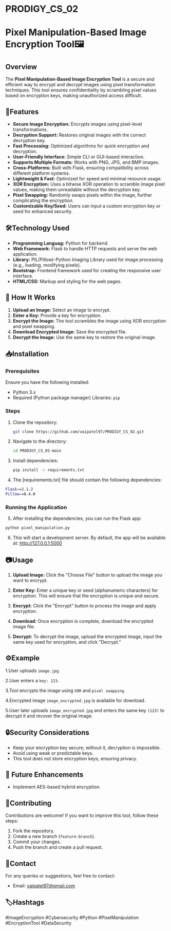 # PRODIGY_CS_02

# Pixel Manipulation-Based Image Encryption Tool🖼️

## Overview
The **Pixel Manipulation-Based Image Encryption Tool** is a secure and efficient way to encrypt and decrypt images using pixel transformation techniques. This tool ensures confidentiality by scrambling pixel values based on encryption keys, making unauthorized access difficult.

## 🚀Features  
- **Secure Image Encryption:** Encrypts images using pixel-level transformations.
- **Decryption Support:** Restores original images with the correct decryption key.
- **Fast Processing:** Optimized algorithms for quick encryption and decryption.
- **User-Friendly Interface:** Simple CLI or GUI-based interaction.
- **Supports Multiple Formats:** Works with PNG, JPG, and BMP images.
- **Cross-Platforms:** Built with Flask, ensuring compatibility across different platform systems.
- **Lightweight & Fast:** Optimized for speed and minimal resource usage.
- **XOR Encryption:** Uses a bitwise XOR operation to scramble image pixel values, making them unreadable without the decryption key.
- **Pixel Swapping:** Randomly swaps pixels within the image, further complicating the encryption.
- **Customizable Key/Seed:** Users can input a custom encryption key or seed for enhanced security.

## 🛠️Technology Used
- **Programming Languag:** Python for backend.
- **Web Framework:** Flask to handle HTTP requests and serve the web application.
- **Library:** PIL(Pillow)-Python Imaging Library used for image processing (e.g., loading, modifying pixels).
- **Bootstrap:** Frontend framework used for creating the responsive user interface.
- **HTML/CSS:** Markup and styling for the web pages.


## 🔐 How It Works
1. **Upload an Image:** Select an image to encrypt.
2. **Enter a Key:** Provide a key for encryption.
3. **Encrypt the Image:** The tool scrambles the image using XOR encryption and pixel swapping.
4. **Download Encrypted Image:** Save the encrypted file.
5. **Decrypt the Image:** Use the same key to restore the original image.

## 📥Installation
### Prerequisites
Ensure you have the following installed:
- Python 3.x
- Required (Python package manager) Libraries: `pip`

### Steps
1. Clone the repository:
   ```bash
   git clone https://github.com/vaipatel97/PRODIGY_CS_02.git
   ```
2. Navigate to the directory:
   ```bash
   cd PRODIGY_CS_02-main
   ```
3. Install dependencies:
   ```bash
   pip install -r requirements.txt
   ```
4. The [requirements.txt] file should contain the following dependencies:
``` bash
Flask==2.1.2
Pillow==8.4.0
```
### Running the Application
5. After installing the dependencies, you can run the Flask app:
```python
python pixel_manipulation.py
```
6. This will start a development server. By default, the app will be available at: http://127.0.0.1:5000


## 📷Usage

1. **Upload Image:** Click the "Choose File" button to upload the image you want to encrypt.

2. **Enter Key:** Enter a unique key or seed (alphanumeric characters) for encryption. This will ensure that the encryption is unique and secure.
   
3. **Encrypt:** Click the "Encrypt" button to process the image and apply encryption.
 
4. **Download:** Once encryption is complete, download the encrypted image file.
   
5. **Decrypt:** To decrypt the image, upload the encrypted image, input the same key used for encryption, and click "Decrypt."

## ⚙️Example

1.User uploads ```image.jpg```.

2.User enters a ```key: 123```.

3.Tool encrypts the image using ```XOR``` and ```pixel swapping```.

4.Encrypted image ```image_encrypted.jpg``` is available for download.

5.User later uploads ```image_encrypted.jpg``` and enters the same key ```(123)``` to decrypt it and recover the original image.

## 🔒Security Considerations
- Keep your encryption key secure; without it, decryption is impossible.
- Avoid using weak or predictable keys.
- This tool does not store encryption keys, ensuring privacy.

## 📍 Future Enhancements
- Implement AES-based hybrid encryption.

## 🤝Contributing
Contributions are welcome! If you want to improve this tool, follow these steps:
1. Fork the repository.
2. Create a new branch (`feature-branch`).
3. Commit your changes.
4. Push the branch and create a pull request.

## 💬Contact
For any queries or suggestions, feel free to contact:
- Email: vaipatel97@gmail.com

## 🏷️Hashtags
#ImageEncryption #Cybersecurity #Python #PixelManipulation #EncryptionTool #DataSecurity

